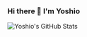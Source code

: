 ### Hi there 👋 I'm Yoshio

![Yoshio's GitHub Stats](https://github-readme-stats.vercel.app/api?username=IMOKURI&show_icons=true&theme=tokyonight)
